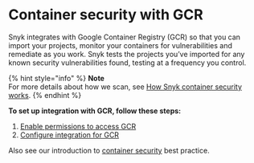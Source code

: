 # Container security with GCR

Snyk integrates with Google Container Registry \(GCR\) so that you can import your projects, monitor your containers for vulnerabilities and remediate as you work. Snyk tests the projects you’ve imported for any known security vulnerabilities found, testing at a frequency you control.

{% hint style="info" %}
**Note**  
For more details about how we scan, see [How Snyk container security works](https://support.snyk.io/hc/articles/360003915918#UUID-c2a7b7e7-4b4f-070d-3502-195997e84765).
{% endhint %}

**To set up integration with GCR, follow these steps:**

1. [Enable permissions to access GCR](https://support.snyk.io/hc/articles/360004191777#UUID-53c3d159-a436-9605-ec76-6bdc016fd824)
2. [Configure integration for GCR](https://support.snyk.io/hc/articles/360003916118#UUID-9e0df3f8-0780-b593-573b-5185bdca4a6d)

Also see our introduction to [container security](https://snyk.io/container-security/) best practice.

